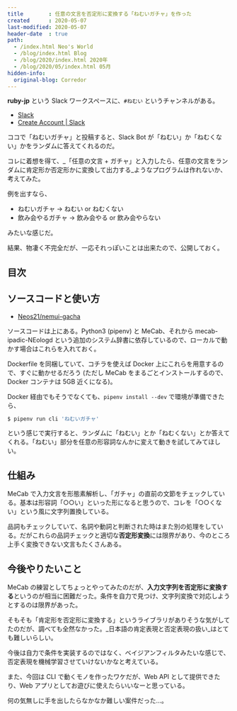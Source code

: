 ```yaml
---
title        : 任意の文言を否定形に変換する「ねむいガチャ」を作った
created      : 2020-05-07
last-modified: 2020-05-07
header-date  : true
path:
  - /index.html Neo's World
  - /blog/index.html Blog
  - /blog/2020/index.html 2020年
  - /blog/2020/05/index.html 05月
hidden-info:
  original-blog: Corredor
---
```


**ruby-jp** という Slack ワークスペースに、`#ねむい` というチャンネルがある。

- [Slack](https://ruby-jp.slack.com/)
- [Create Account | Slack](https://join.slack.com/t/ruby-jp/shared_invite/enQtODQ0NTEwMzg0MjEyLWQ3MjUyYzg2NDdjY2NjMzNmOWRiM2NmZmY2MjBmMDQ0N2Y5ODg3ZGZkYjMwMThkOWI4NmVlMTJjMWE2YmMzZTc)

ココで「ねむいガチャ」と投稿すると、Slack Bot が「ねむい」か「ねむくない」かをランダムに答えてくれるのだ。

コレに着想を得て、_「任意の文言 + ガチャ」と入力したら、任意の文言をランダムに肯定形か否定形かに変換して出力する_ようなプログラムは作れないか、考えてみた。

例を出すなら、

- ねむいガチャ → ねむい or ねむくない
- 飲み会やるガチャ → 飲み会やる or 飲み会やらない

みたいな感じだ。

結果、物凄く不完全だが、一応それっぽいことは出来たので、公開しておく。

## 目次

## ソースコードと使い方

- [Neos21/nemui-gacha](https://github.com/Neos21/nemui-gacha)

ソースコードは上にある。Python3 (pipenv) と MeCab、それから mecab-ipadic-NEologd という追加のシステム辞書に依存しているので、ローカルで動かす場合はこれらを入れておく。

Dockerfile を同梱していて、コチラを使えば Docker 上にこれらを用意するので、すぐに動かせるだろう (ただし MeCab をまるごとインストールするので、Docker コンテナは 5GB 近くになる)。

Docker 経由でもそうでなくても、`pipenv install --dev` で環境が準備できたら、

```bash
$ pipenv run cli 'ねむいガチャ'
```

という感じで実行すると、ランダムに「ねむい」とか「ねむくない」とか答えてくれる。「ねむい」部分を任意の形容詞なんかに変えて動きを試してみてほしい。

## 仕組み

MeCab で入力文言を形態素解析し、「ガチャ」の直前の文節をチェックしている。基本は形容詞「○○い」といった形になると思うので、コレを「○○くない」という風に文字列置換している。

品詞もチェックしていて、名詞や動詞と判断された時はまた別の処理をしている。だがこれらの品詞チェックと適切な**否定形変換**には限界があり、今のところ上手く変換できない文言もたくさんある。

## 今後やりたいこと

MeCab の練習としてちょっとやってみたのだが、**入力文字列を否定形に変換する**というのが相当に困難だった。条件を自力で見つけ、文字列変換で対応しようとするのは限界があった。

そもそも「肯定形を否定形に変換する」というライブラリがありそうな気がしてたのだが、調べても全然なかった。_日本語の肯定表現と否定表現の扱い_はとても難しいらしい。

今後は自力で条件を実装するのではなく、ベイジアンフィルタみたいな感じで、否定表現を機械学習させていけないかなと考えている。

また、今回は CLI で動くモノを作ったワケだが、Web API として提供できたり、Web アプリとしてお遊びに使えたらいいなーと思っている。

何の気無しに手を出したらなかなか難しい案件だった…。
